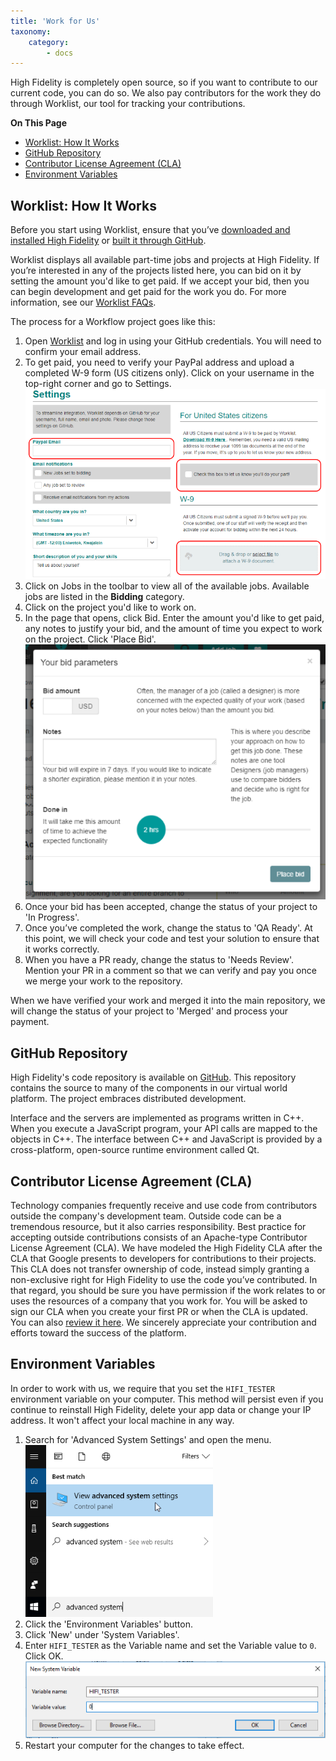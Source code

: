 ```yaml
---
title: 'Work for Us'
taxonomy:
    category:
        - docs
---
```


High Fidelity is completely open source, so if you want to contribute to our current code, you can do so. We also pay contributors for the work they do through Worklist, our tool for tracking your contributions.

**On This Page**
* [Worklist: How It Works](#worklist-how-it-works)
* [GitHub Repository](#github-repository) 
* [Contributor License Agreement (CLA)](#contributor-license-agreement-cla)
* [Environment Variables](#environment-variables)

## Worklist: How It Works

Before you start using Worklist, ensure that you’ve [downloaded and installed High Fidelity](https://highfidelity.com/download/sandbox) or [built it through GitHub](../build-guide).

Worklist displays all available part-time jobs and projects at High Fidelity. If you’re interested in any of the projects listed here, you can bid on it by setting the amount you'd like to get paid. If we accept your bid, then you can begin development and get paid for the work you do. For more information, see our [Worklist FAQs](https://worklist.net/help).

The process for a Workflow project goes like this:
1. Open [Worklist](https://worklist.net) and log in using your GitHub credentials. You will need to confirm your email address.
2. To get paid, you need to verify your PayPal address and upload a completed W-9 form (US citizens only). Click on your username in the top-right corner and go to Settings. ![](get-paid.png)
3. Click on Jobs in the toolbar to view all of the available jobs. Available jobs are listed in the **Bidding** category. 
4. Click on the project you'd like to work on. 
5. In the page that opens, click Bid. Enter the amount you'd like to get paid, any notes to justify your bid, and the amount of time you expect to work on the project. Click 'Place Bid'. ![](bid-parameters.PNG)
6. Once your bid has been accepted, change the status of your project to 'In Progress'. 
7. Once you’ve completed the work, change the status to 'QA Ready'. At this point, we will check your code and test your solution to ensure that it works correctly. 
8. When you have a PR ready, change the status to 'Needs Review'. Mention your PR in a comment so that we can verify and pay you once we merge your work to the repository.

When we have verified your work and merged it into the main repository, we will change the status of your project to 'Merged' and process your payment. 

## GitHub Repository

High Fidelity's code repository is available on [GitHub](https://github.com/highfidelity/hifi). This repository contains the source to many of the components in our virtual world platform. The project embraces distributed development.

Interface and the servers are implemented as programs written in C++. When you execute a JavaScript program, your API calls are mapped to the objects in C++. The interface between C++ and JavaScript is provided by a cross-platform, open-source runtime environment called Qt.

## Contributor License Agreement (CLA)

Technology companies frequently receive and use code from contributors outside the company's development team. Outside code can be a tremendous resource, but it also carries responsibility. Best practice for accepting outside contributions consists of an Apache-type Contributor License Agreement (CLA). We have modeled the High Fidelity CLA after the CLA that Google presents to developers for contributions to their projects. This CLA does not transfer ownership of code, instead simply granting a non-exclusive right for High Fidelity to use the code you’ve contributed. In that regard, you should be sure you have permission if the work relates to or uses the resources of a company that you work for. You will be asked to sign our CLA when you create your first PR or when the CLA is updated. You can also [review it here](https://gist.githubusercontent.com/hifi-gustavo/fef8f06a8233d42a0040d45c3efb97a9/raw/9981827eb94f0b18666083670b6f6a02929fb402/High%2520Fidelity%2520CLA). We sincerely appreciate your contribution and efforts toward the success of the platform.

## Environment Variables
In order to work with us, we require that you set the `HIFI_TESTER` environment variable on your computer. This method will persist even if you continue to reinstall High Fidelity, delete your app data or change your IP address. It won't affect your local machine in any way.

1. Search for 'Advanced System Settings' and open the menu. ![](system-settings.png)
2. Click the 'Environment Variables' button. 
3. Click 'New' under 'System Variables'.
4. Enter `HIFI_TESTER` as the Variable name and set the Variable value to `0`. Click OK. ![](set-variable.png)
5. Restart your computer for the changes to take effect.


